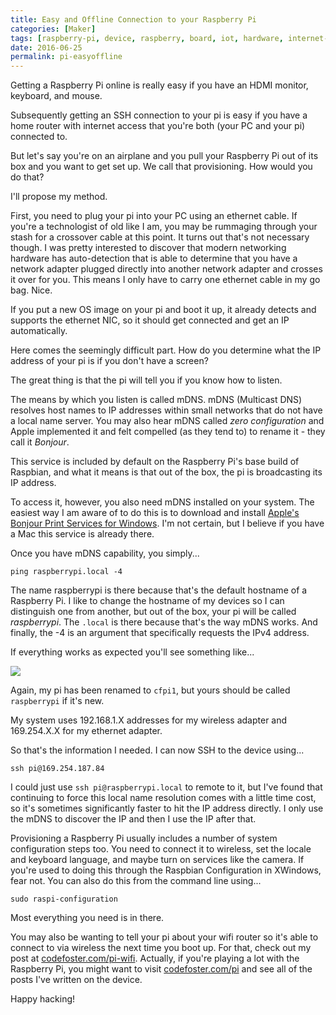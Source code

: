 ```yaml
---
title: Easy and Offline Connection to your Raspberry Pi
categories: [Maker]
tags: [raspberry-pi, device, raspberry, board, iot, hardware, internet-of-things, electronics, pi, maker]
date: 2016-06-25
permalink: pi-easyoffline
---
```


Getting a Raspberry Pi online is really easy if you have an HDMI monitor, keyboard, and mouse.
<!--more-->
Subsequently getting an SSH connection to your pi is easy if you have a home router with internet access that you're both (your PC and your pi) connected to.

But let's say you're on an airplane and you pull your Raspberry Pi out of its box and you want to get set up. We call that provisioning. How would you do that?

I'll propose my method.

First, you need to plug your pi into your PC using an ethernet cable. If you're a technologist of old like I am, you may be rummaging through your stash for a crossover cable at this point. It turns out that's not necessary though. I was pretty interested to discover that modern networking hardware has auto-detection that is able to determine that you have a network adapter plugged directly into another network adapter and crosses it over for you. This means I only have to carry one ethernet cable in my go bag. Nice.

If you put a new OS image on your pi and boot it up, it already detects and supports the ethernet NIC, so it should get connected and get an IP automatically.

Here comes the seemingly difficult part. How do you determine what the IP address of your pi is if you don't have a screen?

The great thing is that the pi will tell you if you know how to listen.

The means by which you listen is called mDNS. mDNS (Multicast DNS) resolves host names to IP addresses within small networks that do not have a local name server. You may also hear mDNS called _zero configuration_ and Apple implemented it and felt compelled (as they tend to) to rename it - they call it _Bonjour_.

This service is included by default on the Raspberry Pi's base build of Raspbian, and what it means is that out of the box, the pi is broadcasting its IP address.

To access it, however, you also need mDNS installed on your system. The easiest way I am aware of to do this is to download and install [Apple's Bonjour Print Services for Windows](https://support.apple.com/kb/DL999?viewlocale=en_US&amp;locale=en_US). I'm not certain, but I believe if you have a Mac this service is already there.

Once you have mDNS capability, you simply...

```
ping raspberrypi.local -4
```

The name raspberrypi is there because that's the default hostname of a Raspberry Pi. I like to change the hostname of my devices so I can distinguish one from another, but out of the box, your pi will be called _raspberrypi_. The `.local` is there because that's the way mDNS works. And finally, the -4 is an argument that specifically requests the IPv4 address.

If everything works as expected you'll see something like...

![](/files/pi-easyoffline_01.png)

Again, my pi has been renamed to `cfpi1`, but yours should be called `raspberrypi` if it's new.

My system uses 192.168.1.X addresses for my wireless adapter and 169.254.X.X for my ethernet adapter.

So that's the information I needed. I can now SSH to the device using...

```
ssh pi@169.254.187.84
```

I could just use `ssh pi@raspberrypi.local` to remote to it, but I've found that continuing to force this local name resolution comes with a little time cost, so it's sometimes significantly faster to hit the IP address directly. I only use the mDNS to discover the IP and then I use the IP after that. 

Provisioning a Raspberry Pi usually includes a number of system configuration steps too. You need to connect it to wireless, set the locale and keyboard language, and maybe turn on services like the camera. If you're used to doing this through the Raspbian Configuration in XWindows, fear not. You can also do this from the command line using...

```
sudo raspi-configuration
```

Most everything you need is in there.

You may also be wanting to tell your pi about your wifi router so it's able to connect to via wireless the next time you boot up. For that, check out my post at [codefoster.com/pi-wifi](http://codefoster.com/pi-wifi). Actually, if you're playing a lot with the Raspberry Pi, you might want to visit [codefoster.com/pi](http://codefoster.com/pi) and see all of the posts I've written on the device.

Happy hacking!

 